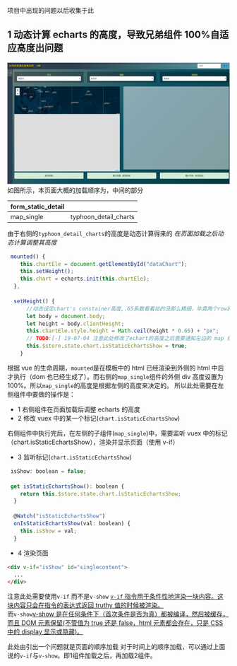 项目中出现的问题以后收集于此

## 1 动态计算 echarts 的高度，导致兄弟组件 100%自适应高度出问题
![avatar](img/WX20190704-213602.png)
如图所示，本页面大概的加载顺序为，中间的部分  

| form_static_detail | |
|----------|:-------------:|
| map_single | typhoon_detail_charts |  

由于右侧的`typhoon_detail_charts`的高度是动态计算得来的
_在页面加载之后动态计算调整其高度_

```js
 mounted() {
    this.chartEle = document.getElementById("dataChart");
    this.setHeight();
    this.chart = echarts.init(this.chartEle);
  },

  setHeight() {
      //动态设定chart's constainer高度,.65系数看着给的没那么精细，毕竟两个row的高度没那么好算，写死也听傻的还不如就这样，而且硬设高度alert设定的是文字，不是内容也不太好算
      let body = document.body;
      let height = body.clientHeight;
      this.chartEle.style.height = Math.ceil(height * 0.65) + "px";
      // TODO:[-] 19-07-04 注意此处修改了echart的高度之后需要通知左边的 map 组件可以加载了！
      this.$store.state.chart.isStaticEchartsShow = true;
    }
```

根据 vue 的生命周期，`mounted`是在模板中的 html 已经渲染到外侧的 html 中后才执行（dom 也已经生成了）。而右侧的`map_single`组件的外侧 div 高度设置为 100%。所以`map_single`的高度是根据左侧的高度来决定的。
所以此处需要在左侧组件中要做的操作是：

- 1 右侧组件在页面加载后调整 echarts 的高度
- 2 修改 vuex 中的某一个标记(`chart.isStaticEchartsShow`)

右侧组件中执行完后，在左侧的子组件(`map_single`)中，需要监听 vuex 中的标记（chart.isStaticEchartsShow），渲染并显示页面（使用 v-if）

- 3 监听标记(`chart.isStaticEchartsShow`)

```js
 isShow: boolean = false;

 get isStaticEchartsShow(): boolean {
    return this.$store.state.chart.isStaticEchartsShow;
  }

  @Watch("isStaticEchartsShow")
  onIsStaticEchartsShow(val: boolean) {
    this.isShow = val;
  }
```

- 4 渲染页面

```html
<div v-if="isShow" id="singlecontent">
  ...
</div>
```
  

注意此处需要使用`v-if` 而不是`v-show`
[`v-if` 指令用于条件性地渲染一块内容。这块内容只会在指令的表达式返回 truthy 值的时候被渲染。](https://cn.vuejs.org/v2/guide/conditional.html)  
而`v-show`[v-show 是在任何条件下（首次条件是否为真）都被编译，然后被缓存，而且 DOM 元素保留(不管值为 true 还是 false，html 元素都会存在，只是 CSS 中的 display 显示或隐藏)。](https://zhuanlan.zhihu.com/p/38179618)  


此处由引出一个问题就是页面的顺序加载
对于时间上的顺序加载，可以通过上面说的`v-if`与`v-show`。即1组件加载之后，再加载2组件。